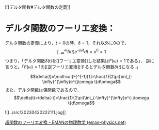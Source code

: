![[デルタ関数#デルタ関数の定義]]

# デルタ関数のフーリエ変換：
デルタ関数の定義により，$t=0$の時，$\delta=1$，それ以外に0ので，
$$\int_{-\infty}^{\infty}\delta(t)e^{-j\omega t}dt=e^0=1
$$
つまり，「デルタ関数$\delta(t)$を[[フーリエ変換]]した結果は$F(\omega)=1$である」．
逆に言うと，「$F(\omega)=1$の[[逆フーリエ変換]]するとデルタ関数$\delta(t)$になる．」

$$\delta(t)=\mathcal{F}^{-1}[1]=\frac{1}{2\pi}\int_{-\infty}^{\infty}e^{j\omega t}d\omega$$
また，デルタ関数は偶関数であるので，
$$\delta(t)=\delta(-t)=\frac{1}{2\pi}\int_{-\infty}^{\infty}e^{-j\omega t}d\omega$$

![[../src/20230420222111.jpg]]

[超関数のフーリエ変換 - EMANの物理数学 (eman-physics.net)](https://eman-physics.net/math/fourier07.html)

